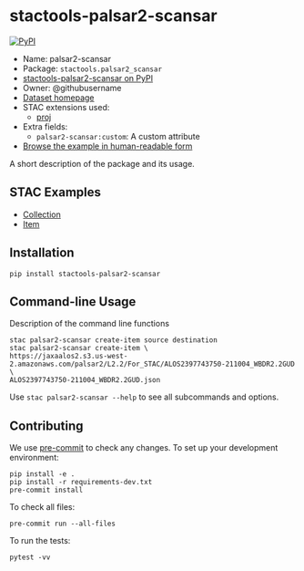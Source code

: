 # stactools-palsar2-scansar

[![PyPI](https://img.shields.io/pypi/v/stactools-palsar2-scansar)](https://pypi.org/project/stactools-palsar2-scansar/)

- Name: palsar2-scansar
- Package: `stactools.palsar2_scansar`
- [stactools-palsar2-scansar on PyPI](https://pypi.org/project/stactools-palsar2-scansar/)
- Owner: @githubusername
- [Dataset homepage](http://example.com)
- STAC extensions used:
  - [proj](https://github.com/stac-extensions/projection/)
- Extra fields:
  - `palsar2-scansar:custom`: A custom attribute
- [Browse the example in human-readable form](https://radiantearth.github.io/stac-browser/#/external/raw.githubusercontent.com/stactools-packages/palsar2-scansar/main/examples/collection.json)

A short description of the package and its usage.

## STAC Examples

- [Collection](examples/collection.json)
- [Item](examples/item/item.json)

## Installation

```shell
pip install stactools-palsar2-scansar
```

## Command-line Usage

Description of the command line functions

<!-- markdownlint-disable MD013 -->
```shell
stac palsar2-scansar create-item source destination
stac palsar2-scansar create-item \
https://jaxaalos2.s3.us-west-2.amazonaws.com/palsar2/L2.2/For_STAC/ALOS2397743750-211004_WBDR2.2GUD \
ALOS2397743750-211004_WBDR2.2GUD.json 
```
<!-- markdownlint-enable MD013 -->

Use `stac palsar2-scansar --help` to see all subcommands and options.

## Contributing

We use [pre-commit](https://pre-commit.com/) to check any changes.
To set up your development environment:

```shell
pip install -e .
pip install -r requirements-dev.txt
pre-commit install
```

To check all files:

```shell
pre-commit run --all-files
```

To run the tests:

```shell
pytest -vv
```
